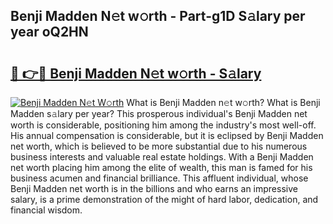 ## Benji Madden N𝚎t w𝚘rth - Part-g1D S𝚊lary per year oQ2HN

# <h2><a href="http://gc4wrtn.nevu.top/?p=Benji+Madden">🔗 👉🔴 Benji Madden N𝚎t w𝚘rth - S𝚊lary</a></h2>

[![Benji Madden N𝚎t W𝚘rth](https://i.imgur.com/Oavwk0R.jpeg)](http://gc4wrtn.nevu.top/?p=Benji+Madden)
What is Benji Madden n𝚎t w𝚘rth? What is Benji Madden s𝚊lary per year?
This prosperous individual's Benji Madden net worth is considerable, positioning him among the industry's most well-off. His annual compensation is considerable, but it is eclipsed by Benji Madden net worth, which is believed to be more substantial due to his numerous business interests and valuable real estate holdings. With a Benji Madden net worth placing him among the elite of wealth, this man is famed for his business acumen and financial brilliance. This affluent individual, whose Benji Madden net worth is in the billions and who earns an impressive salary, is a prime demonstration of the might of hard labor, dedication, and financial wisdom.
